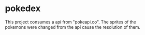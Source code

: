 # pokedex
This project consumes a api from "pokeapi.co". The sprites of the pokemons were changed from the api cause the resolution of them. 
